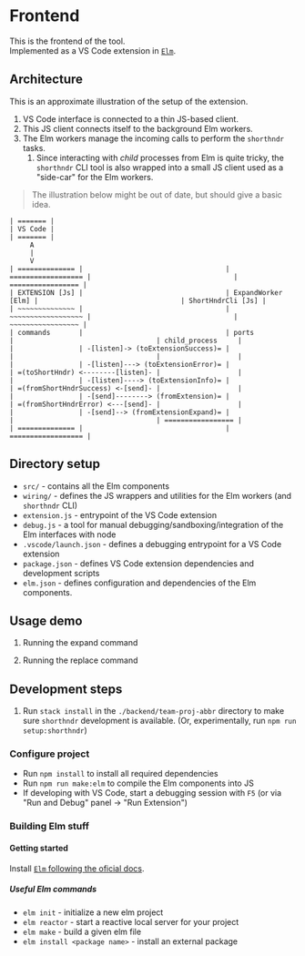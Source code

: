 # Frontend

This is the frontend of the tool.  
Implemented as a VS Code extension in [`Elm`](https://elm-lang.org/).

## Architecture

This is an approximate illustration of the setup of the extension.

1. VS Code interface is connected to a thin JS-based client.
2. This JS client connects itself to the background Elm workers.
3. The Elm workers manage the incoming calls to perform the `shorthndr` tasks.
   1. Since interacting with _child_ processes from Elm is quite tricky,
      the `shorthndr` CLI tool is also wrapped into a small JS client used as
      a "side-car" for the Elm workers.

> The illustration below might be out of date, but should give a basic idea.

```plaintext
| ======= |
| VS Code |
| ======= |
     A
     |
     V
| ============== |                                   | ================== |                                   | ================= |
| EXTENSION [Js] |                                   | ExpandWorker [Elm] |                                   | ShortHndrCli [Js] |
| ~~~~~~~~~~~~~~ |                                   | ~~~~~~~~~~~~~~~~~~ |                                   | ~~~~~~~~~~~~~~~~~ |
| commands       |                                   | ports              |                                   | child_process     |
|                | -[listen]-> (toExtensionSuccess)= |                    |                                   |                   |
|                | -[listen]---> (toExtensionError)= |                    | =(toShortHndr) <--------[listen]- |                   |
|                | -[listen]----> (toExtensionInfo)= |                    | =(fromShortHndrSuccess) <-[send]- |                   |
|                | -[send]--------> (fromExtension)= |                    | =(fromShortHndrError) <---[send]- |                   |
|                | -[send]--> (fromExtensionExpand)= |                    |                                   | ================= |
| ============== |                                   | ================== | 
```

## Directory setup

- `src/` - contains all the Elm components
- `wiring/` - defines the JS wrappers and utilities for the Elm workers (and `shorthndr` CLI)
- `extension.js` - entrypoint of the VS Code extension
- `debug.js` - a tool for manual debugging/sandboxing/integration of the Elm interfaces with node
- `.vscode/launch.json` - defines a debugging entrypoint for a VS Code extension
- `package.json` - defines VS Code extension dependencies and development scripts
- `elm.json` - defines configuration and dependencies of the Elm components.

## Usage demo

1. Running the expand command
   
2. Running the replace command

## Development steps

1. Run `stack install` in the `./backend/team-proj-abbr` directory
   to make sure `shorthndr` development is available.
   (Or, experimentally, run `npm run setup:shorthndr`)

### Configure project

- Run `npm install` to install all required dependencies
- Run `npm run make:elm` to compile the Elm components into JS
- If developing with VS Code, start a debugging session
  with `F5` (or via "Run and Debug" panel -> "Run Extension")

### Building Elm stuff

#### Getting started

Install [`Elm` following the oficial docs](https://guide.elm-lang.org/install/elm.html).

##### Useful Elm commands

- `elm init` - initialize a new elm project
- `elm reactor` - start a reactive local server for your project
- `elm make` - build a given elm file
- `elm install <package name>` - install an external package
